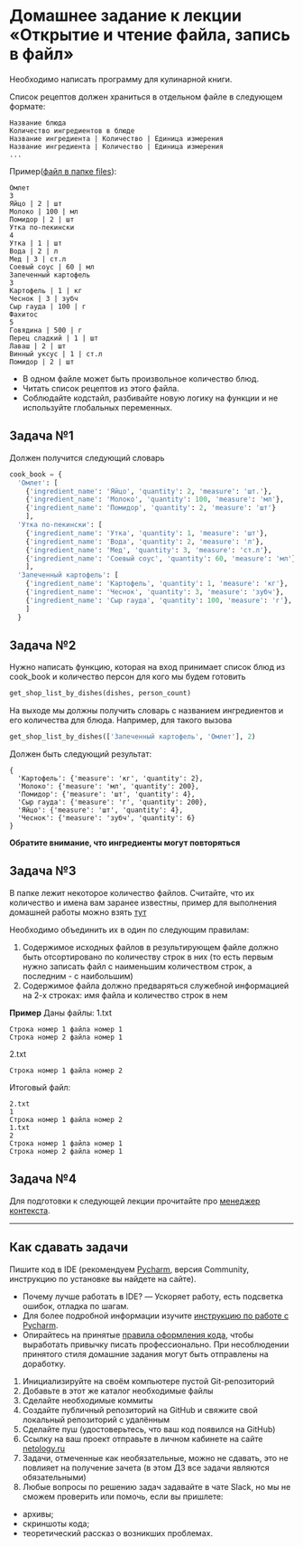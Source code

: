 # Домашнее задание к лекции «Открытие и чтение файла, запись в файл»

Необходимо написать программу для кулинарной книги.

Список рецептов должен храниться в отдельном файле в следующем формате:
```
Название блюда
Количество ингредиентов в блюде
Название ингредиента | Количество | Единица измерения
Название ингредиента | Количество | Единица измерения
...
```

Пример([файл в папке files](https://github.com/netology-code/py-homework-basic-files/tree/master/2.4.files)):
```
Омлет
3
Яйцо | 2 | шт
Молоко | 100 | мл
Помидор | 2 | шт
Утка по-пекински
4
Утка | 1 | шт
Вода | 2 | л
Мед | 3 | ст.л
Соевый соус | 60 | мл
Запеченный картофель
3
Картофель | 1 | кг
Чеснок | 3 | зубч
Сыр гауда | 100 | г
Фахитос
5
Говядина | 500 | г
Перец сладкий | 1 | шт
Лаваш | 2 | шт
Винный уксус | 1 | ст.л
Помидор | 2 | шт
```

* В одном файле может быть произвольное количество блюд.
* Читать список рецептов из этого файла.
* Соблюдайте кодстайл, разбивайте новую логику на функции и не используйте глобальных переменных.

## Задача №1
Должен получится следующий словарь
```python
cook_book = {
  'Омлет': [
    {'ingredient_name': 'Яйцо', 'quantity': 2, 'measure': 'шт.'},
    {'ingredient_name': 'Молоко', 'quantity': 100, 'measure': 'мл'},
    {'ingredient_name': 'Помидор', 'quantity': 2, 'measure': 'шт'}
    ],
  'Утка по-пекински': [
    {'ingredient_name': 'Утка', 'quantity': 1, 'measure': 'шт'},
    {'ingredient_name': 'Вода', 'quantity': 2, 'measure': 'л'},
    {'ingredient_name': 'Мед', 'quantity': 3, 'measure': 'ст.л'},
    {'ingredient_name': 'Соевый соус', 'quantity': 60, 'measure': 'мл'}
    ],
  'Запеченный картофель': [
    {'ingredient_name': 'Картофель', 'quantity': 1, 'measure': 'кг'},
    {'ingredient_name': 'Чеснок', 'quantity': 3, 'measure': 'зубч'},
    {'ingredient_name': 'Сыр гауда', 'quantity': 100, 'measure': 'г'},
    ]
  }
```

## Задача №2
Нужно написать функцию, которая на вход принимает список блюд из cook_book и количество персон для кого мы будем готовить
```python
get_shop_list_by_dishes(dishes, person_count)
```
На выходе мы должны получить словарь с названием ингредиентов и его количества для блюда.
Например, для такого вызова
```python
get_shop_list_by_dishes(['Запеченный картофель', 'Омлет'], 2)
```
Должен быть следующий результат:
```
{
  'Картофель': {'measure': 'кг', 'quantity': 2},
  'Молоко': {'measure': 'мл', 'quantity': 200},
  'Помидор': {'measure': 'шт', 'quantity': 4},
  'Сыр гауда': {'measure': 'г', 'quantity': 200},
  'Яйцо': {'measure': 'шт', 'quantity': 4},
  'Чеснок': {'measure': 'зубч', 'quantity': 6}
}
```
**Обратите внимание, что ингредиенты могут повторяться**
## Задача №3
В папке лежит некоторое количество файлов. Считайте, что их количество и имена вам заранее известны, пример для выполнения домашней работы можно взять [тут](https://github.com/netology-code/py-homework-basic-files/tree/master/2.4.files/sorted)  

Необходимо объединить их в один по следующим правилам:
1. Содержимое исходных файлов в результирующем файле должно быть отсортировано по количеству строк в них (то есть первым нужно записать файл с наименьшим количеством строк, а последним - с наибольшим)
2. Содержимое файла должно предваряться служебной информацией на 2-х строках: имя файла и количество строк в нем

**Пример**
Даны файлы: 
1.txt
```
Строка номер 1 файла номер 1
Строка номер 2 файла номер 1
```

2.txt
```
Строка номер 1 файла номер 2
```

Итоговый файл: 
```
2.txt
1
Строка номер 1 файла номер 2
1.txt
2
Строка номер 1 файла номер 1
Строка номер 2 файла номер 1
```


## Задача №4
Для подготовки к следующей лекции прочитайте про [менеджер контекста](https://habr.com/ru/post/196382/).

---
## Как сдавать задачи
Пишите код в IDE (рекомендуем [Pycharm](https://www.jetbrains.com/ru-ru/pycharm/download/#section=windows), версия Community, инструкцию по установке вы найдете на сайте).  
- Почему лучше работать в IDE? — Ускоряет работу, есть подсветка ошибок, отладка по шагам.  
- Для более подробной информации изучите [инструкцию по работе с Pycharm](https://github.com/netology-code/guides/blob/master/python/Pycharm.md).  
- Опирайтесь на принятые [правила оформления кода](https://github.com/netology-code/codestyle/tree/master/python), чтобы выработать привычку писать профессионально. При несоблюдении принятого стиля домашние задания могут быть отправлены на доработку. 

1. Инициализируйте на своём компьютере пустой Git-репозиторий
2. Добавьте в этот же каталог необходимые файлы
3. Сделайте необходимые коммиты
4. Создайте публичный репозиторий на GitHub и свяжите свой локальный репозиторий с удалённым
5. Сделайте пуш (удостоверьтесь, что ваш код появился на GitHub)
6. Ссылку на ваш проект отправьте в личном кабинете на сайте [netology.ru](http://netology.ru/)
7. Задачи, отмеченные как необязательные, можно не сдавать, это не повлияет на получение зачета (в этом ДЗ все задачи являются обязательными)
8. Любые вопросы по решению задач задавайте в чате Slack, но мы не сможем проверить или помочь, если вы пришлете:
* архивы;
* скриншоты кода;
* теоретический рассказ о возникших проблемах.
